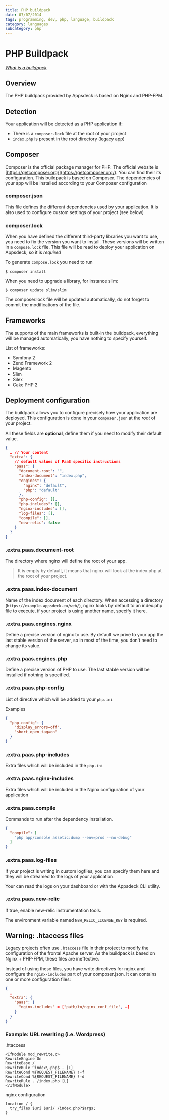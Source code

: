 ```yaml
---
title: PHP buildpack
date: 07/07/2014
tags: programming, dev, php, language, buildpack
category: languages
subcategory: php
---
```


PHP Buildpack
=============

[_What is a buildpack_](/buildpacks)

Overview
--------

The PHP buildpack provided by Appsdeck is based on Nginx and PHP-FPM.

Detection
---------

Your application will be detected as a PHP application if:

* There is a `composer.lock` file at the root of your project
* `index.php` is present in the root directory (legacy app)

Composer
--------

Composer is the official package manager for PHP. The official
website is [https://getcomposer.org/](https://getcomposer.org/). You can
find their its configuration. This buildpack is based on Composer. The
dependencies of your app will be installed according to your Composer configuration

### composer.json

This file defines the different dependencies used by your application. It is also
used to configure custom settings of your project (see below)

### composer.lock

When you have defined the different third-party libraries you want to use, you need
to fix the version you want to install. These versions will be written in a `compose.lock`
file. This file will be read to deploy your application on Appsdeck, so it is _required_

To generate `compose.lock` you need to run

```
$ composer install
```

When you need to upgrade a library, for instance slim:

```
$ composer update slim/slim
```

The composer.lock file will be updated automatically, do not forget to commit the
modifications of the file.

Frameworks
----------

The supports of the main frameworks is built-in the buildpack, everything
will be managed automatically, you have nothing to specify yourself.

List of frameworks:

* Symfony 2
* Zend Framework 2
* Magento
* Slim
* Silex
* Cake PHP 2

Deployment configuration
------------------------

The buildpack allows you to configure precisely how your application are
deployed. This configuration is done in your `composer.json` at the _root_
of your project.

All these fields are __optional__, define them if you need to modify their default value.

```json
{
  … // Your content
  "extra": {
    // default values of PaaS specific instructions
    "paas": {
      "document-root": "",
      "index-document": "index.php",
      "engines": {
        "nginx": "default",
        "php": "default"
      },
      "php-config": [],
      "php-includes": [],
      "nginx-includes": [],
      "log-files": [],
      "compile": [],
      "new-relic": false
    }
  }
}
```

### .extra.paas.document-root

The directory where nginx will define the root of your app.

> It is empty by default, it means that nginx will look at
> the index.php at the root of your project.

### .extra.paas.index-document

Name of the index document of each directory. When accessing a directory 
(`https://example.appsdeck.eu/web/`), nginx looks by default to an index.php
file to execute, if your project is using another name, specify it here.

### .extra.paas.engines.nginx

Define a precise version of nginx to use. By default we prive to your app
the last stable version of the server, so in most of the time, you don't need
to change its value.

### .extra.paas.engines.php

Define a precise version of PHP to use. The last stable version will be installed
if nothing is specified.

### .extra.paas.php-config

List of directive which will be added to your `php.ini`

Examples

```json
{
  "php-config": {
    "display_errors=off",
    "short_open_tag=on"
  }
}
```

### .extra.paas.php-includes

Extra files which will be included in the `php.ini`

### .extra.paas.nginx-includes

Extra files which will be included in the Nginx configuration
of your application

### .extra.paas.compile

Commands to run after the dependency installation.

```json
{
  "compile": [
    "php app/console assetic:dump --env=prod --no-debug"
  ]
}
```

### .extra.paas.log-files

If your project is writing in custom logfiles, you can specify them
here and they will be streamed to the logs of your application.

Your can read the logs on your dashboard or with the Appsdeck CLI utility.

### .extra.paas.new-relic

If true, enable new-relic instrumentation tools.

The environment variable named `NEW_RELIC_LICENSE_KEY` is required.

Warning: .htaccess files
------------------------

Legacy projects often use `.htaccess` file in their project to modify
the configuration of the frontal Apache server. As the buildpack is
based on Nginx + PHP-FPM, these files are ineffective.

Instead of using these files, you have write directives for nginx and
configure the `nginx-includes` part of your composer.json. It can contains
one or more configuration files:

```json
{
  …
  "extra": {
    "paas": {
      "nginx-includes" = ["path/to/nginx_conf_file", …]
    }
  }
}
```


### Example: URL rewriting (i.e. Wordpress)

.htaccess

```
<IfModule mod_rewrite.c>
RewriteEngine On
RewriteBase /
RewriteRule ^index\.php$ - [L]
RewriteCond %{REQUEST_FILENAME} !-f
RewriteCond %{REQUEST_FILENAME} !-d
RewriteRule . /index.php [L]
</IfModule>
```

nginx configuration

```
location / {
  try_files $uri $uri/ /index.php?$args;
}
```
